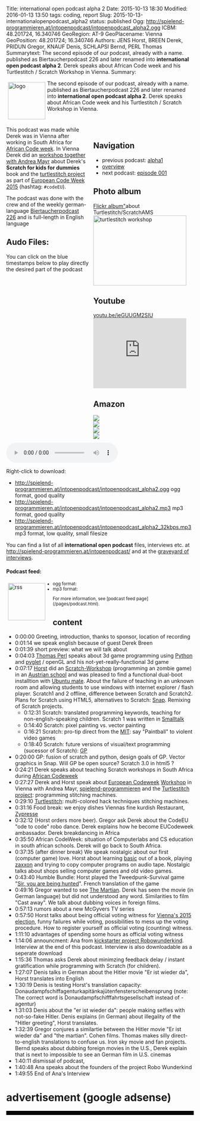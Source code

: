 Title: international open podcast alpha 2
Date: 2015-10-13 18:30
Modified: 2016-01-13 13:50
tags: coding, report
Slug: 2015-10-13-internationalopenpodcast_alpha2
status: published
Ogg: http://spielend-programmieren.at/intopenpodcast/intopenpodcast_alpha2.ogg
ICBM: 48.201724, 16.340746
GeoRegion: AT-9
GeoPlacename: Vienna
GeoPosition: 48.201724; 16.340746
Authors: JENS Horst, BREEN Derek, PRIDUN Gregor, KNAUF Denis, SCHLAPSI Bernd, PERL Thomas
Summarytext: The second episode of our podcast, already with a name. published as Biertaucherpodcast 226 and later renamed into **international open podcast alpha 2**. Derek speaks about African Code week and his Turtlestitch / Scratch Workshop in Vienna.
Summary: <div style="float: left; padding:5px"><img src="/images/international-open-podcast-logo.png" width="100" alt="logo"></div> The second episode of our podcast, already with a name. published as Biertaucherpodcast 226 and later renamed into **international open podcast alpha 2**. Derek speaks about African Code week and his Turtlestitch / Scratch Workshop in Vienna.<div style="clear:both;"></div> 



<div style="font-size:14px;float:right; margin: 5px; padding: 5px; width:260px;">
<h2>Navigation</h2>
<ul>
<li>previous podcast: <a href="/2015-08-25-internationalopenpodcast_alpha1.html">alpha1</a></li>
<li><a href="/category/podcast.html">overview</a></li>
<li>next podcast: <a href="/2015-10-20-internationalopenpodcast_episode_001.html">episode 001</a></li>
</ul>
<h2>Photo album</h2>
<a href="https://flic.kr/s/aHskn46WwW">Flickr album"</a>about Turtlestitch/ScratchAMS<br>
<a data-flickr-embed="true"  href="https://www.flickr.com/photos/horstjens/albums/72157659719358322" title="turtlestitch workshop"><img src="https://farm6.staticflickr.com/5679/21919091560_3fa0466cc3_b.jpg" width="250" height="188" alt="turtlestitch workshop"></a><script async src="//embedr.flickr.com/assets/client-code.js" charset="utf-8"></script>
<h2>Youtube</h2>
<a href="https://youtu.be/zSbeZT1BLLE">youtu.be/ieGUUGM2SIU</a><br>
<iframe width="250" height="188" src="https://www.youtube.com/embed/ieGUUGM2SIU" frameborder="0" allowfullscreen></iframe>
<h2>Amazon</h2>
<div><a href="http://www.amazon.de/gp/product/0091956137/ref=as_li_tl?ie=UTF8&camp=1638&creative=19454&creativeASIN=0091956137&linkCode=as2&tag=spielendprogr-21"><img border="0" src="http://ws-eu.amazon-adsystem.com/widgets/q?_encoding=UTF8&ASIN=0091956137&Format=_SL160_&ID=AsinImage&MarketPlace=DE&ServiceVersion=20070822&WS=1&tag=spielendprogr-21" ></a><img src="http://ir-de.amazon-adsystem.com/e/ir?t=spielendprogr-21&l=as2&o=3&a=0091956137" width="1" height="1" border="0" alt="Amazon" style="border:none !important; margin:0px !important;" /><br>
<a href="http://www.amazon.de/gp/product/B007IZ419G/ref=as_li_tl?ie=UTF8&camp=1638&creative=19454&creativeASIN=B007IZ419G&linkCode=as2&tag=spielendprogr-21"><img border="0" src="http://ws-eu.amazon-adsystem.com/widgets/q?_encoding=UTF8&ASIN=B007IZ419G&Format=_SL160_&ID=AsinImage&MarketPlace=DE&ServiceVersion=20070822&WS=1&tag=spielendprogr-21" ></a><img src="http://ir-de.amazon-adsystem.com/e/ir?t=spielendprogr-21&l=as2&o=3&a=B007IZ419G" width="1" height="1" border="0" alt="Amazon" style="border:none !important; margin:0px !important;" /><br>
<a href="http://www.amazon.de/gp/product/B00O9UMXP2/ref=as_li_tl?ie=UTF8&camp=1638&creative=19454&creativeASIN=B00O9UMXP2&linkCode=as2&tag=spielendprogr-21"><img border="0" src="http://ws-eu.amazon-adsystem.com/widgets/q?_encoding=UTF8&ASIN=B00O9UMXP2&Format=_SL160_&ID=AsinImage&MarketPlace=DE&ServiceVersion=20070822&WS=1&tag=spielendprogr-21" ></a><img src="http://ir-de.amazon-adsystem.com/e/ir?t=spielendprogr-21&l=as2&o=3&a=B00O9UMXP2" width="1" height="1" border="0" alt="Amazon" style="border:none !important; margin:0px !important;" /><br>
<a href="http://www.amazon.de/gp/product/3404173384/ref=as_li_tl?ie=UTF8&camp=1638&creative=19454&creativeASIN=3404173384&linkCode=as2&tag=spielendprogr-21"><img border="0" src="http://ws-eu.amazon-adsystem.com/widgets/q?_encoding=UTF8&ASIN=3404173384&Format=_SL160_&ID=AsinImage&MarketPlace=DE&ServiceVersion=20070822&WS=1&tag=spielendprogr-21" ></a><img src="http://ir-de.amazon-adsystem.com/e/ir?t=spielendprogr-21&l=as2&o=3&a=3404173384" width="1" height="1" border="0" alt="Amazon" style="border:none !important; margin:0px !important;" /></div>
</div>


This podcast was made while Derek was in Vienna after working in South Africa for [African Code week](http://www.africacodeweek.org/). In Vienna Derek did an [workshop together with Andrea Mayr](http://spielend-programmieren.at/blog/20151021_kursleben.html) about Derek's **Scratch for kids for dummies** book and the [turtlestitch project](http://www.stitchcode.com/) as part of [European Code Week 2015](http://codeweek.eu/) (hashtag: `#codeEU`). 

The podcast was done with the crew and of the weekly german-language [Biertaucherpodcast 226](http://spielend-programmieren.at/de:podcast:biertaucher:2015:226) and is full-length in English language


## Audo Files:

You can click on the blue timestamps below to play directly the desired part of the podcast


<audio id="netcast" controls="controls">
   <source src="http://spielend-programmieren.at/intopenpodcast/intopenpodcast_alpha2.ogg" type="audio/ogg"/>
   <source src="http://spielend-programmieren.at/intopenpodcast/intopenpodcast_alpha2.mp3" type="audio/mpeg"/>
</audio>
    
Right-click to download:

  * <http://spielend-programmieren.at/intopenpodcast/intopenpodcast_alpha2.ogg> ogg format, good quality
  * <http://spielend-programmieren.at/intopenpodcast/intopenpodcast_alpha2.mp3> mp3 format, good quality
  * <http://spielend-programmieren.at/intopenpodcast/intopenpodcast_alpha2_32kbps.mp3> mp3 format, low quality, small filesize

You can find a list of all **international open podcast** files, interviews etc. at <http://spielend-programmieren.at/intopenpodcast/> and at the [graveyard of interviews](http://internationalopenmagazine.org/2015-08-24-interview_graveyard.html).


#### Podcast feed:
<div style="float:left; padding:5px; margin-right:15px;"><img src="/images/rss.png" alt="rss" width="100"></div>
<small>
<ul>
  <li>ogg format: <http://spielend-programmieren.at/intopenpodcastogg.xml></li>
  <li>mp3 format: <http://spielend-programmieren.at/intopenpodcast.xml></li>
</ul>
For more information, see [podcast feed page](/pages/podcast.html).
</small>


## content

  * <nc-ts>0:00:00</nc-ts> Greeting, introduction, thanks to sponsor, location of recording
  * <nc-ts>0:01:14</nc-ts> we speak english because of guest Derek Breen
  * <nc-ts>0:01:39</nc-ts> short preview: what we will talk about
  * <nc-ts>0:04:03</nc-ts> <a href="https://thp.io/">Thomas Perl</a> speaks about 3d game programming using <a href="http://pyhton.org">Python</a> and <a href="https://bitbucket.org/pyglet/pyglet/wiki/Home">pyglet</a> / openGL and his not-yet-really-functional 3d game
  * <nc-ts>0:07:17</nc-ts> <a href="http://spielend-programmieren.at">Horst</a> did an <a href="https://scratch.mit.edu/">Scratch-Workshop</a> (programming an zombie game) in an <a href="http://www.evangelischesgymnasium.at/">Austrian school</a> and was pleased to find a functional dual-boot installtion with  <a href="https://ubuntu-mate.org/">Ubuntu mate</a>. About the failure of teaching in an unknown room and allowing students to use windows with internet explorer / flash player. Scratch1 and 2 offline, difference between Scratch and Scratch2. Plans for Scratch using HTML5, alternatives to Scratch: <a href="http://snap.berkeley.edu/">Snap</a>. Remixing of Scratch projects.
    * <nc-ts>0:12:31</nc-ts> Scratch: translated programming keywords, teaching for non-english-speaking children. Scratch 1 was written in <a href="https://en.wikipedia.org/wiki/Smalltalk">Smalltalk</a>
    * <nc-ts>0:14:40</nc-ts> Scratch: pixel painting vs. vector painting
    * <nc-ts>0:16:21</nc-ts> Scratch: pro-tip direct from the <a href="http://web.mit.edu/">MIT</a>: say "Paintball" to violent video games
    * <nc-ts>0:18:40</nc-ts> Scratch: future versions of visual/text programming (sucessor of Scratch): <a href="http://www.scratch2015ams.org/gp-a-scratch-like-language-for-applications/">GP</a>
  * <nc-ts>0:20:00</nc-ts> GP: fusion of scratch and python, design goals of GP. Vector graphics in Snap. Will GP be open source? Scratch 3.0 in html5 ?
  * <nc-ts>0:24:21</nc-ts> Derek speaks about teaching Scratch workshops in South Africa during <a href="http://www.africacodeweek.org/">African Codeweek</a>
  * <nc-ts>0:27:27</nc-ts> Derek and Horst speak about <a href="http://codeweek.eu/">European Codeweek</a> <a href="http://www.stitchcode.com/2015/09/21/codeweek-scratch-und-turtlestitch-prasentation-in-wien/">Workshop</a> in Vienna with Andrea Mayr, <a href="http://spielend-programmieren.at">spielend-programmieren</a> and the <a href="http://www.turtlestitch.org/">Turtlestitch project</a>: programming stitching machines.
  * <nc-ts>0:29:10</nc-ts> <a href="http://www.turtlestitch.org/">Turtlestitch</a>: multi-colored hack techniques stitching machines.
  * <nc-ts>0:31:16</nc-ts> Food break: we enjoy dishes Viennas fine kurdish Restaurant, <a href="http://zypresse.at">Zypresse</a>
  * <nc-ts>0:32:12</nc-ts> (Horst orders more beer). Gregor ask Derek about the CodeEU "ode to code" robo dance. Derek explains how he become EUCodeweek ambassador. Derek breakdancing in Africa
  * <nc-ts>0:35:50</nc-ts> African CodeWeek: situation of Computerlabs and CS education in south african schools. Derek will go back to South Africa.
  * <nc-ts>0:37:35</nc-ts> (after dinner break) We speak nostalgic about our first (computer game) love. Horst about learning <a href="https://en.wikipedia.org/wiki/BASIC">basic</a> out of a book, playing <a href="https://en.wikipedia.org/wiki/Zaxxon">zaxxon</a> and trying to copy computer programs on audio tape. Nostalgic talks about shops selling computer games and old video games.
  * <nc-ts>0:43:40</nc-ts> Humble Bundle: Horst played the Tweedpunk-Survival game "<a href="http://www.big-robot.com/">Sir, you are being hunted</a>". French translation of the game
  * <nc-ts>0:49:16</nc-ts> Gregor wanted to see <a href="http://www.amazon.de/gp/product/0091956137/ref=as_li_tl?ie=UTF8&camp=1638&creative=19454&creativeASIN=0091956137&linkCode=as2&tag=spielendprogr-21">The Martian</a>. Derek has seen the movie (in German language) but did not understood any word. Similarities to film "Cast away". We talk about dubbing voices in foreign films.
  * <nc-ts>0:57:13</nc-ts> rumors about a new McGyvers TV series
  * <nc-ts>0:57:50</nc-ts> Horst talks about being official voting witness for <a href="https://www.wien.gv.at/politik/wahlen/grbv/2015/index.html">Vienna's 2015 election</a>, funny failures while voting, possibilities to mess up the voting procedure. How to register yourself as official voting (counting) witness.
  * <nc-ts>1:11:10</nc-ts> advantages of spending some hours as official voting witness
  * <nc-ts>1:14:06</nc-ts> announcment: Ana from <a href="https://www.kickstarter.com/projects/startrobo/robo-wunderkind-a-programmable-robot-for-kids-of-a">kickstarter project Robowunderkind</a>. Interview at the end of this podcast. Interview is also downloadable as a seperate download 
  * <nc-ts>1:15:36</nc-ts> Thomas asks Derek about minimzing feedback delay / instant gratification while programming with Scratch (for children).
  * <nc-ts>1:27:07</nc-ts> Denis talks in German about the Hitler movie "Er ist wieder da", Horst translates into English
  * <nc-ts>1:30:19</nc-ts> Denis is testing Horst's translation capacity: Donaudampfschiffagenturkapitänkajütenfensterscheibensprung (note: The correct word is Donaudampfschifffahrtsgesellschaft instead of -agentur)
  * <nc-ts>1:31:03</nc-ts> Denis about the "er ist wieder da": people making selfies with not-so-fake Hitler. Denis explains (in German) about illegality of the "Hitler greeting", Horst translates.
  * <nc-ts>1:32:39</nc-ts> Gregor conjures a similartie between the Hitler movie "Er ist wieder da" and "the martian". Cohen films. Thomas makes silly direct-to-english translations to confuse us. Iron sky movie and fan projects. Bernd speaks about dubbing foreign movies in the U.S., Derek explain that is next to impossible to see an German film in U.S. cinemas
  * <nc-ts>1:40:11</nc-ts> dismissal of podcast, 
  * <nc-ts>1:40:48</nc-ts> Ana speaks about the founders of the project Robo Wunderkind
  * <nc-ts>1:49:55</nc-ts> End of Ana's Interview


# advertisement (google adsense)

<hr style="border:solid 5px black;">

<script async src="//pagead2.googlesyndication.com/pagead/js/adsbygoogle.js"></script>
<!-- intopenmag-unten -->
<ins class="adsbygoogle"
     style="display:inline-block;width:728px;height:90px"
     data-ad-client="ca-pub-3535173094498375"
     data-ad-slot="7210184316"></ins>
<script>
(adsbygoogle = window.adsbygoogle || []).push({});
</script>

